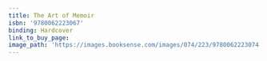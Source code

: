 ```yaml
---
title: The Art of Memoir
isbn: '9780062223067'
binding: Hardcover
link_to_buy_page:
image_path: 'https://images.booksense.com/images/074/223/9780062223074.jpg'
---
```



